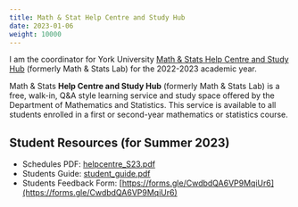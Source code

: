```yaml
---
title: Math & Stat Help Centre and Study Hub
date: 2023-01-06
weight: 10000
---
```


I am the coordinator for York University [Math & Stats Help Centre and Study Hub](https://www.yorku.ca/science/mathstats/help-for-undergrads/) (formerly Math & Stats Lab) for the 2022-2023 academic year.

Math & Stats **Help Centre and Study Hub** (formerly Math & Stats Lab) is a free, walk-in, Q&A style learning service and study space offered by the Department of Mathematics and Statistics. This service is available to all students enrolled in a first or second-year mathematics or statistics course.

## Student Resources (for Summer 2023)

-   Schedules PDF: [helpcentre_S23.pdf](helpcentre_S23.pdf)
-   Students Guide: [student_guide.pdf](mathlab_student_guide.pdf)
-   Students Feedback Form: [https://forms.gle/CwdbdQA6VP9MqiUr6](https://forms.gle/CwdbdQA6VP9MqiUr6)
